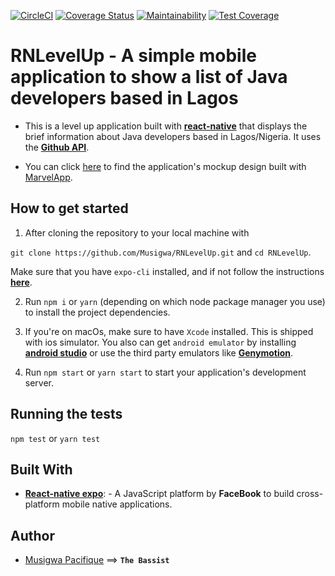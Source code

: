 [![CircleCI](https://circleci.com/gh/Musigwa/RNLevelUp.svg?style=svg)](https://circleci.com/gh/Musigwa/RNLevelUp)
[![Coverage Status](https://coveralls.io/repos/github/Musigwa/RNLevelUp/badge.svg)](https://coveralls.io/github/Musigwa/RNLevelUp)
[![Maintainability](https://api.codeclimate.com/v1/badges/9ab1aecdc9de22ecc4e7/maintainability)](https://codeclimate.com/github/Musigwa/RNLevelUp/maintainability)
[![Test Coverage](https://api.codeclimate.com/v1/badges/9ab1aecdc9de22ecc4e7/test_coverage)](https://codeclimate.com/github/Musigwa/RNLevelUp/test_coverage)

# RNLevelUp - A simple mobile application to show a list of Java developers based in Lagos

- This is a level up application built with **[react-native](https://facebook.github.io/react-native/)** that displays the brief information about Java developers based in Lagos/Nigeria. It uses the **[Github API](https://developer.github.com/v3/)**.

- You can click [here](https://marvelapp.com/project/4068318) to find the application's mockup design built with [MarvelApp](https://marvelapp.com/).

## How to get started

1. After cloning the repository to your local machine with

`git clone https://github.com/Musigwa/RNLevelUp.git` and `cd RNLevelUp`.

Make sure that you have `expo-cli` installed, and if not follow the instructions **[here](https://docs.expo.io/versions/latest/)**.

2. Run `npm i` or `yarn` (depending on which node package manager you use) to install the project dependencies.

3. If you're on macOs, make sure to have `Xcode` installed. This is shipped with ios simulator. You also can get `android emulator` by installing **[android studio](https://developer.android.com/studio/)** or use the third party emulators like **[Genymotion](https://www.genymotion.com/)**.

4. Run `npm start` or `yarn start` to start your application's development server.

## Running the tests

`npm test` or `yarn test`

## Built With

- **[React-native expo](https://expo.io/)**: - A JavaScript platform by **FaceBook** to build cross-platform mobile native applications.

## Author

- [Musigwa Pacifique](https://github.com/Musigwa) ==> **`The Bassist`**
